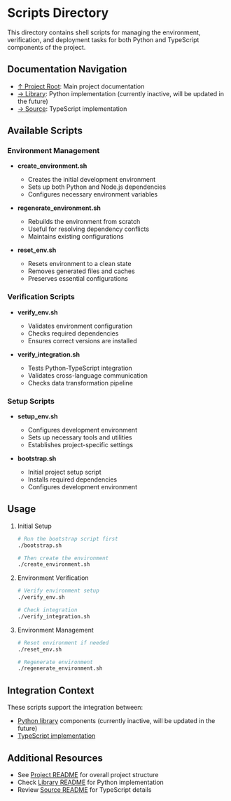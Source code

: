 # Scripts Directory

This directory contains shell scripts for managing the environment, verification, and deployment tasks for both Python and TypeScript components of the project.

## Documentation Navigation

- [↑ Project Root](../README.md): Main project documentation
- [→ Library](../library/README.md): Python implementation (currently inactive, will be updated in the future)
- [→ Source](../src/README.md): TypeScript implementation

## Available Scripts

### Environment Management

- **create_environment.sh**

  - Creates the initial development environment
  - Sets up both Python and Node.js dependencies
  - Configures necessary environment variables

- **regenerate_environment.sh**

  - Rebuilds the environment from scratch
  - Useful for resolving dependency conflicts
  - Maintains existing configurations

- **reset_env.sh**
  - Resets environment to a clean state
  - Removes generated files and caches
  - Preserves essential configurations

### Verification Scripts

- **verify_env.sh**

  - Validates environment configuration
  - Checks required dependencies
  - Ensures correct versions are installed

- **verify_integration.sh**
  - Tests Python-TypeScript integration
  - Validates cross-language communication
  - Checks data transformation pipeline

### Setup Scripts

- **setup_env.sh**

  - Configures development environment
  - Sets up necessary tools and utilities
  - Establishes project-specific settings

- **bootstrap.sh**
  - Initial project setup script
  - Installs required dependencies
  - Configures development environment

## Usage

1. Initial Setup

   ```bash
   # Run the bootstrap script first
   ./bootstrap.sh

   # Then create the environment
   ./create_environment.sh
   ```

2. Environment Verification

   ```bash
   # Verify environment setup
   ./verify_env.sh

   # Check integration
   ./verify_integration.sh
   ```

3. Environment Management

   ```bash
   # Reset environment if needed
   ./reset_env.sh

   # Regenerate environment
   ./regenerate_environment.sh
   ```

## Integration Context

These scripts support the integration between:

- [Python library](../library/README.md) components (currently inactive, will be updated in the future)
- [TypeScript implementation](../src/README.md)

## Additional Resources

- See [Project README](../README.md) for overall project structure
- Check [Library README](../library/README.md) for Python implementation
- Review [Source README](../src/README.md) for TypeScript details
